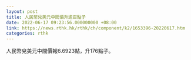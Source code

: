 ```yaml
---
layout: post
title: 人民幣兌美元中間價升逾百點子
date: 2022-06-17 09:23:56.000000000 +08:00
link: https://news.rthk.hk/rthk/ch/component/k2/1653396-20220617.htm
categories: rthk
---
```


人民幣兌美元中間價報6.6923點，升176點子。
